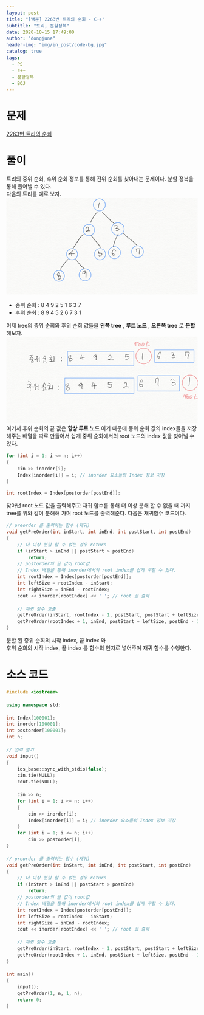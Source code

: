 ```yaml
---
layout: post
title: "[백준] 2263번 트리의 순회 - C++"
subtitle: "트리, 분할정복"
date: 2020-10-15 17:49:00
author: "dongjune"
header-img: "img/in_post/code-bg.jpg"
catalog: true
tags:
  - PS
  - c++
  - 분할정복
  - BOJ
---
```


# 문제

[2263번 트리의 순회](https://www.acmicpc.net/problem/2263)

# 풀이

트리의 중위 순회, 후위 순회 정보를 통해 전위 순회를 찾아내는 문제이다. 분할 정복을 통해 풀어낼 수 있다.  
다음의 트리를 예로 보자.  
![1](/assets/img/2263-1.png)

- 중위 순회 : 8 4 9 2 5 1 6 3 7
- 후위 순회 : 8 9 4 5 2 6 7 3 1

이제 tree의 중위 순회와 후위 순회 값들을 **왼쪽 tree** , **루트 노드** , **오른쪽 tree** 로 **분할**해보자.  
![2](/assets/img/2263-2.png)
여기서 후위 순회의 끝 값은 **항상 루트 노드** 이기 때문에 중위 순회 값의 index들을 저장해주는 배열을 따로 만들어서 쉽게 중위 순회에서의 root 노드의 index 값을 찾아낼 수 있다.

```c++
for (int i = 1; i <= n; i++)
{
    cin >> inorder[i];
    Index[inorder[i]] = i; // inorder 요소들의 Index 정보 저장
}
```

```c++
int rootIndex = Index[postorder[postEnd]];
```

찾아낸 root 노드 값을 출력해주고 재귀 함수를 통해 더 이상 분해 할 수 없을 때 까지 tree를 위와 같이 분해해 가며 root 노드를 출력해준다. 다음은 재귀함수 코드이다.

```c++
// preorder 를 출력하는 함수 (재귀)
void getPreOrder(int inStart, int inEnd, int postStart, int postEnd)
{
    // 더 이상 분할 할 수 없는 경우 return
    if (inStart > inEnd || postStart > postEnd)
        return;
    // postorder의 끝 값이 root값
    // Index 배열을 통해 inorder에서의 root index를 쉽게 구할 수 있다.
    int rootIndex = Index[postorder[postEnd]];
    int leftSize = rootIndex - inStart;
    int rightSize = inEnd - rootIndex;
    cout << inorder[rootIndex] << ' '; // root 값 출력

    // 재귀 함수 호출
    getPreOrder(inStart, rootIndex - 1, postStart, postStart + leftSize - 1);
    getPreOrder(rootIndex + 1, inEnd, postStart + leftSize, postEnd - 1);
}
```

분할 된 중위 순회의 시작 index, 끝 index 와  
후위 순회의 시작 index, 끝 index 를 함수의 인자로 넣어주며 재귀 함수를 수행한다.

# 소스 코드

```c++
#include <iostream>

using namespace std;

int Index[100001];
int inorder[100001];
int postorder[100001];
int n;

// 입력 받기
void input()
{
    ios_base::sync_with_stdio(false);
    cin.tie(NULL);
    cout.tie(NULL);

    cin >> n;
    for (int i = 1; i <= n; i++)
    {
        cin >> inorder[i];
        Index[inorder[i]] = i; // inorder 요소들의 Index 정보 저장
    }
    for (int i = 1; i <= n; i++)
        cin >> postorder[i];
}

// preorder 를 출력하는 함수 (재귀)
void getPreOrder(int inStart, int inEnd, int postStart, int postEnd)
{
    // 더 이상 분할 할 수 없는 경우 return
    if (inStart > inEnd || postStart > postEnd)
        return;
    // postorder의 끝 값이 root값
    // Index 배열을 통해 inorder에서의 root index를 쉽게 구할 수 있다.
    int rootIndex = Index[postorder[postEnd]];
    int leftSize = rootIndex - inStart;
    int rightSize = inEnd - rootIndex;
    cout << inorder[rootIndex] << ' '; // root 값 출력

    // 재귀 함수 호출
    getPreOrder(inStart, rootIndex - 1, postStart, postStart + leftSize - 1);
    getPreOrder(rootIndex + 1, inEnd, postStart + leftSize, postEnd - 1);
}

int main()
{
    input();
    getPreOrder(1, n, 1, n);
    return 0;
}

```

